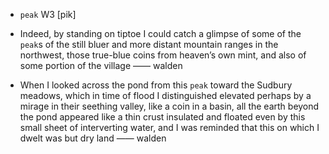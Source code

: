 - `peak` W3 [pik]



-  Indeed, by standing on tiptoe I could catch a glimpse of some of the `peak`s of the still bluer and more distant mountain ranges in the northwest, those true-blue coins from heaven’s own mint, and also of some portion of the village —— walden

-  When I looked across the pond from this `peak` toward the Sudbury meadows, which in time of flood I distinguished elevated perhaps by a mirage in their seething valley, like a coin in a basin, all the earth beyond the pond appeared like a thin crust insulated and floated even by this small sheet of interverting water, and I was reminded that this on which I dwelt was but dry land —— walden